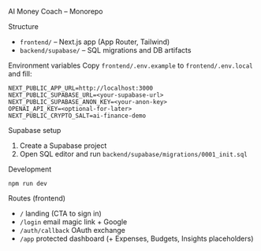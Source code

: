 AI Money Coach – Monorepo

Structure
- `frontend/` – Next.js app (App Router, Tailwind)
- `backend/supabase/` – SQL migrations and DB artifacts

Environment variables
Copy `frontend/.env.example` to `frontend/.env.local` and fill:

```
NEXT_PUBLIC_APP_URL=http://localhost:3000
NEXT_PUBLIC_SUPABASE_URL=<your-supabase-url>
NEXT_PUBLIC_SUPABASE_ANON_KEY=<your-anon-key>
OPENAI_API_KEY=<optional-for-later>
NEXT_PUBLIC_CRYPTO_SALT=ai-finance-demo
```

Supabase setup
1) Create a Supabase project
2) Open SQL editor and run `backend/supabase/migrations/0001_init.sql`

Development
```
npm run dev
```

Routes (frontend)
- `/` landing (CTA to sign in)
- `/login` email magic link + Google
- `/auth/callback` OAuth exchange
- `/app` protected dashboard (+ Expenses, Budgets, Insights placeholders)
